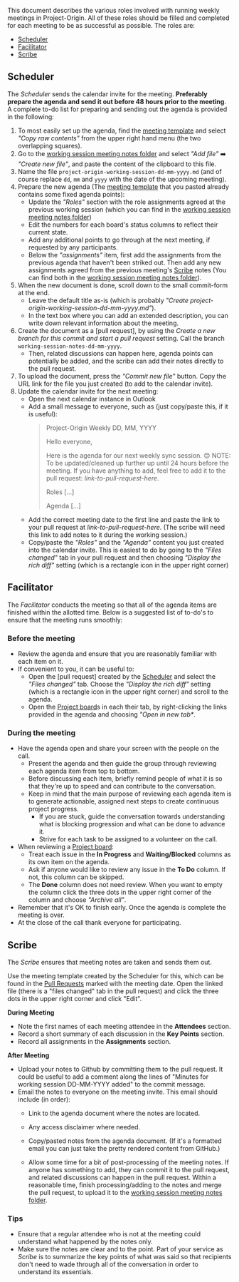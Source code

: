 This document describes the various roles involved with running weekly meetings in Project-Origin.
All of these roles should be filled and completed for each meeting to be as successful as possible.
The roles are:

* [Scheduler]
* [Facilitator]
* [Scribe]

## Scheduler

The _Scheduler_ sends the calendar invite for the meeting. 
**Preferably prepare the agenda and send it out before 48 hours prior to the meeting**. 
A complete to-do list for preparing and sending out the agenda is provided in the following: 


1. To most easily set up the agenda, find the [meeting template] and select _"Copy raw contents"_ from the upper right hand menu (the two overlapping squares).
2. Go to the [working session meeting notes folder] and select _"Add file"_ ➡️ _"Create new file"_, and paste the content of the clipboard to this file.
3. Name the file `project-origin-working-session-dd-mm-yyyy.md` (and of course replace `dd`, `mm` and `yyyy` with the date of the upcoming meeting).
4. Prepare the new agenda (The [meeting template] that you pasted already contains some fixed agenda points): 
    - Update the _"Roles"_ section with the role assignments agreed at the previous working session (which you can find in the [working session meeting notes folder])
    - Edit the numbers for each board's status columns to reflect their current state. 
    - Add any additional points to go through at the next meeting, if requested by any participants.
    - Below the _"assignments"_ item, first add the assignments from the previous agenda that haven't been striked out. Then add any new assignments agreed from the previous meeting's [Scribe] notes (You can find both in the [working session meeting notes folder]).
5. When the new document is done, scroll down to the small commit-form at the end. 
    - Leave the default title as-is (which is probably _"Create project-origin-working-session-dd-mm-yyyy.md"_). 
    - In the text box where you can add an extended description, you can write down relevant information about the meeting. 
6. Create the document as a [pull request], by using the _Create a new branch for this commit and start a pull request_ setting. Call the branch `working-session-notes-dd-mm-yyyy`. 
    - Then, related discussions can happen here, agenda points can potentially be added, and the scribe can add their notes directly to the pull request.
7. To upload the document, press the _"Commit new file"_ button. Copy the URL link for the file you just created (to add to the calendar invite).
8. Update the calendar invite for the next meeting:
    - Open the next calendar instance in Outlook
    - Add a small message to everyone, such as (just copy/paste this, if it is useful):
      > Project-Origin Weekly DD, MM, YYYY
      > 
      > Hello everyone, 
      > 
      > Here is the agenda for our next weekly sync session. 😊 NOTE: To be updated/cleaned up further up until 24 hours before the meeting. If you have anything to add, feel free to add it to the pull request: _link-to-pull-request-here_.
      >
      > Roles
      > [...]
      > 
      > Agenda
      > [...]
      > 
    - Add the correct meeting date to the first line and paste the link to your pull request at _link-to-pull-request-here_. (The scribe will need this link to add notes to it during the working session.)
    - Copy/paste the _"Roles"_ and the _"Agenda"_ content you just created into the calendar invite. This is easiest to do by going to the _"Files changed"_ tab in your pull request and then choosing _"Display the rich diff"_ setting (which is a rectangle icon in the upper right corner)


## Facilitator

The _Facilitator_ conducts the meeting so that all of the agenda items are finished within the allotted time. Below is a suggested list of to-do's to ensure that the meeting runs smoothly: 

### Before the meeting
* Review the agenda and ensure that you are reasonably familiar with each item on it. 
* If convenient to you, it can be useful to:
  * Open the [pull request] created by the [Scheduler] and select the _"Files changed"_ tab. Choose the _"Display the rich diff"_ setting (which is a rectangle icon in the upper right corner) and scroll to the agenda. 
  * Open the [Project board]s in each their tab, by right-clicking the links provided in the agenda and choosing _"Open in new tab*_. 
 
### During the meeting
* Have the agenda open and share your screen with the people on the call.
  * Present the agenda and then guide the group through reviewing each agenda item from top to bottom.
  * Before discussing each item, briefly remind people of what it is so that they're up to speed and can contribute to the conversation.
  * Keep in mind that the main purpose of reviewing each agenda item is to generate actionable, assigned next steps to create continuous project progress.
    * If you are stuck, guide the conversation towards understanding what is blocking progression and what can be done to advance it.
    * Strive for each task to be assigned to a volunteer on the call.
* When reviewing a [Project board]:
  * Treat each issue in the **In Progress** and **Waiting/Blocked** columns as its own item on the agenda.
  * Ask if anyone would like to review any issue in the **To Do** column. If not, this column can be skipped.
  * The **Done** column does not need review. When you want to empty the column click the three dots in the upper right corner of the column and choose _"Archive all"_.
* Remember that it's OK to finish early. Once the agenda is complete the meeting is over.
* At the close of the call thank everyone for participating.


## Scribe

The _Scribe_ ensures that meeting notes are taken and sends them out.

Use the meeting template created by the Scheduler for this, which can be found in the [Pull Requests] marked with the meeting date. Open the linked file (there is a "files changed" tab in the pull request) and click the three dots in the upper right corner and click "Edit".

**During Meeting**

* Note the first names of each meeting attendee in the **Attendees** section.
* Record a short summary of each discussion in the **Key Points** section.
* Record all assignments in the **Assignments** section.

**After Meeting**

* Upload your notes to Github by committing them to the pull request. It could be useful to add a comment along the lines of "Minutes for working session DD-MM-YYYY added" to the commit message.
* Email the notes to everyone on the meeting invite. 
  This email should include (in order):
  * Link to the agenda document where the notes are located.
  * Any access disclaimer where needed.
  * Copy/pasted notes from the agenda document. (If it's a formatted email you can just take the pretty rendered content from GitHub.)

  * Allow some time for a bit of post-processing of the meeting notes. If anyone has something to add, they can commit it to the pull request, and related discussions can happen in the pull request. Within a reasonable time, finish processing/adding to the notes and merge the pull request, to upload it to the [working session meeting notes folder].


### Tips
* Ensure that a regular attendee who is not at the meeting could understand what happened by the notes only.
* Make sure the notes are clear and to the point.
Part of your service as _Scribe_ is to summarize the key points of what was said so that recipients don't need to wade through all of the conversation in order to understand its essentials.

<!-- anchorstyle links -->

[meeting template]: https://github.com/energinet-open-incubator/origin-collaboration/blob/main/pull_request_templates/meeting-minutes-template.md
[working session meeting notes folder]: https://github.com/energinet-open-incubator/origin-collaboration/tree/main/meeting_minutes
[Scheduler]: #scheduler
[Facilitator]: #facilitator
[Scribe]: #scribe
[Pull Requests]: https://github.com/energinet-open-incubator/origin-collaboration/pulls
[Project board]: https://github.com/energinet-open-incubator/origin-collaboration/projects?query=is%3Aopen
